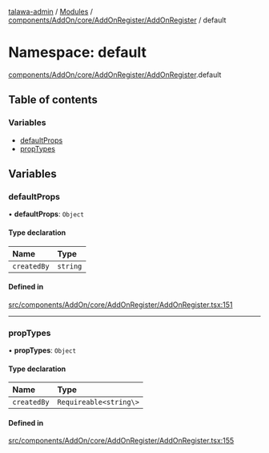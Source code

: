 [talawa-admin](../README.md) / [Modules](../modules.md) / [components/AddOn/core/AddOnRegister/AddOnRegister](components_AddOn_core_AddOnRegister_AddOnRegister.md) / default

# Namespace: default

[components/AddOn/core/AddOnRegister/AddOnRegister](components_AddOn_core_AddOnRegister_AddOnRegister.md).default

## Table of contents

### Variables

- [defaultProps](components_AddOn_core_AddOnRegister_AddOnRegister.default.md#defaultprops)
- [propTypes](components_AddOn_core_AddOnRegister_AddOnRegister.default.md#proptypes)

## Variables

### defaultProps

• **defaultProps**: `Object`

#### Type declaration

| Name | Type |
| :------ | :------ |
| `createdBy` | `string` |

#### Defined in

[src/components/AddOn/core/AddOnRegister/AddOnRegister.tsx:151](https://github.com/PalisadoesFoundation/talawa-admin/blob/b619a0d/src/components/AddOn/core/AddOnRegister/AddOnRegister.tsx#L151)

___

### propTypes

• **propTypes**: `Object`

#### Type declaration

| Name | Type |
| :------ | :------ |
| `createdBy` | `Requireable<string\>` |

#### Defined in

[src/components/AddOn/core/AddOnRegister/AddOnRegister.tsx:155](https://github.com/PalisadoesFoundation/talawa-admin/blob/b619a0d/src/components/AddOn/core/AddOnRegister/AddOnRegister.tsx#L155)
